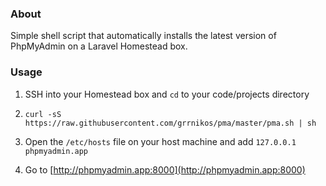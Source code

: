 ### About

Simple shell script that automatically installs the latest version of PhpMyAdmin
on a Laravel Homestead box.

### Usage

1. SSH into your Homestead box and `cd` to your code/projects directory

2. `curl -sS https://raw.githubusercontent.com/grrnikos/pma/master/pma.sh | sh`

3. Open the `/etc/hosts` file on your host machine and add
```127.0.0.1  phpmyadmin.app```

4. Go to [http://phpmyadmin.app:8000](http://phpmyadmin.app:8000)